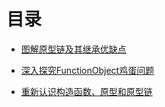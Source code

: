 # 目录


- [图解原型链及其继承优缺点](./图解原型链及其继承优缺点.md)

- [深入探究FunctionObject鸡蛋问题](./深入探究FunctionObject鸡蛋问题.md)

- [重新认识构造函数、原型和原型链](./重新认识构造函数、原型和原型链.md)

